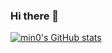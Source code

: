 ### Hi there 👋

[![min0's GitHub stats](https://github-readme-stats.vercel.app/api?username=moneyandjelly&show_icons=true&theme=gruvboxa&count_private=true)](https://github.com/anuraghazra/github-readme-stats)

